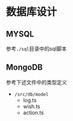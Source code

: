 # 数据库设计

## MYSQL
参考`./sql`目录中的sql脚本

## MongoDB

参考下述文件中的类型定义
* `/src/db/model`
  * log.ts
  * wish.ts
  * action.ts
